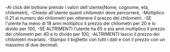 -Al click del bottone prendo i valori dell'utente(Nome, cognome, età, chilometri),
-Chiedo all'utente quanti chilometri deve percorrere,
-Moltiplico 0.21 al numero dei chilometri per ottenere il prezzo dei chilometri.
-SE l'utente ha meno di 18 anni moltiplico il prezzo dei chilometri per 20 e lo divido per 100,
-SE ALTRIMENTI l'utente ha 65 o più anni moltiplico il prezzo dei chilometri per 40 e lo divido per 100,
-ALTRIMENTI lascio il prezzo dei chilometri invariato.
-Stampo il biglietto con tutti i dati e con il prezzo con un massimo di due decimali.
